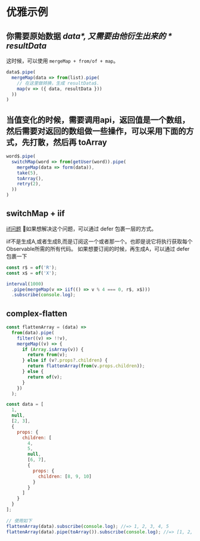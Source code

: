 # 优雅示例


## 你需要原始数据 *data$*,又需要由他衍生出来的 *resultData$*
这时候，可以使用 `mergeMap + from/of + map`。
```javascript
data$.pipe(
  mergeMap(data => from(list).pipe(
    // 在这里做转换，生成 resultData$.
    map(v => ({ data, resultData }))
  ))
)
```



## 当值变化的时候，需要调用api，返回值是一个数组，然后需要对返回的数组做一些操作，可以采用下面的方式，先打散，然后再 toArray 
```javascript
word$.pipe(
  switchMap(word => from(getUser(word)).pipe(
    mergeMap(data => form(data)),
    take(5),
    toArray(),
    retry(2),
  ))
)
```


## switchMap + iif 
[iif问题](https://stackoom.com/question/3ezLv/RxJS-iif%E5%8F%82%E6%95%B0%E5%9C%A8%E4%B8%8D%E5%BA%94%E8%AF%A5%E8%A2%AB%E8%B0%83%E7%94%A8%E7%9A%84%E6%97%B6%E5%80%99%E8%A2%AB%E8%B0%83%E7%94%A8)
如果想解决这个问题，可以通过 defer 包裹一层的方式。

iif不是生成A,或者生成B,而是订阅这一个或者那一个。也即是说它将执行获取每个 Observable所需的所有代码。
如果想要订阅的时候，再生成A，可以通过 defer 包裹一下

```javascript
const r$ = of('R');
const x$ = of('X');

interval(1000)
  .pipe(mergeMap(v => iif(() => v % 4 === 0, r$, x$)))
  .subscribe(console.log);
```



## complex-flatten
```javascript
const flattenArray = (data) =>
  from(data).pipe(
    filter((v) => !!v),
    mergeMap((v) => {
      if (Array.isArray(v)) {
        return from(v);
      } else if (v?.props?.children) {
        return flattenArray(from(v.props.children));
      } else {
        return of(v);
      }
    })
  );

const data = [
  1,
  null,
  [2, 3],
  {
    props: {
      children: [
        4,
        5,
        null,
        [6, 7],
        {
          props: {
            children: [8, 9, 10]
          }
        }
      ]
    }
  }
];
  
// 使用如下
flattenArray(data).subscribe(console.log); //=> 1, 2, 3, 4, 5
flattenArray(data).pipe(toArray()).subscribe(console.log); //=> [1, 2, 3, 4, 5]
```